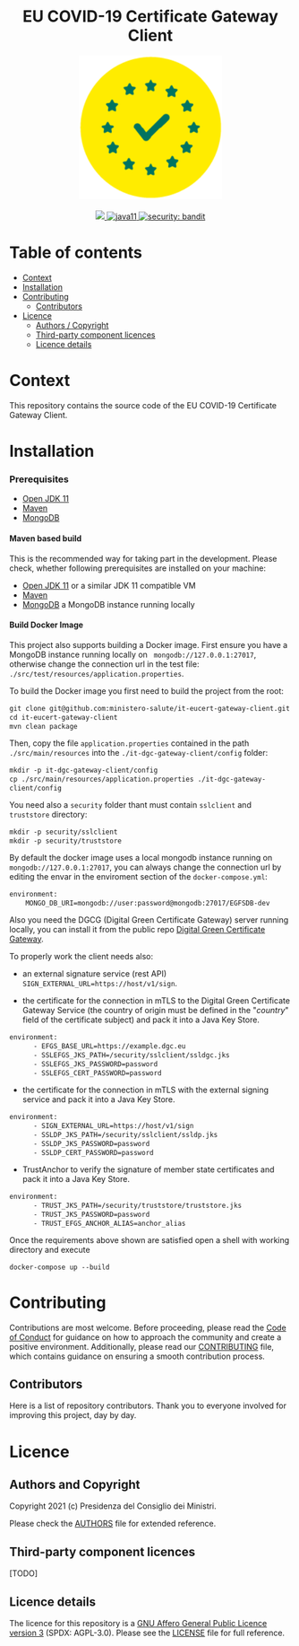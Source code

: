 <h1 align="center">EU COVID-19 Certificate Gateway Client</h1>

<div align="center">
<img width="256" height="256" src="img/logo.png">
</div>

<br />
<div align="center">
    <!-- CoC -->
    <a href="CODE_OF_CONDUCT.md">
      <img src="https://img.shields.io/badge/Contributor%20Covenant-v2.0%20adopted-ff69b4.svg" />
    </a>
    <a href="https://www.oracle.com/java/technologies/javase-jdk11-downloads.html">
      <img alt="java11"
      src="https://img.shields.io/badge/java-11-green">
    </a>
    <a href="https://github.com/PyCQA/bandit">
      <img alt="security: bandit"
      src="https://img.shields.io/badge/security-bandit-yellow.svg">
    </a>
</div>


# Table of contents

- [Context](#context)
- [Installation](#installation)
- [Contributing](#contributing)
  - [Contributors](#contributors)
- [Licence](#licence)
  - [Authors / Copyright](#authors-and-copyright)
  - [Third-party component licences](#third-party-component-licences)
  - [Licence details](#licence-details)


# Context
This repository contains the source code of the EU COVID-19 Certificate Gateway Client.

# Installation

### Prerequisites
 - [Open JDK 11](https://openjdk.java.net) 
 - [Maven](https://maven.apache.org)
 - [MongoDB](https://www.mongodb.com/)

#### Maven based build
This is the recommended way for taking part in the development.
Please check, whether following prerequisites are installed on your machine:
- [Open JDK 11](https://openjdk.java.net) or a similar JDK 11 compatible VM
- [Maven](https://maven.apache.org)
- [MongoDB](https://www.mongodb.com/) a MongoDB instance running locally

#### Build Docker Image
This project also supports building a Docker image.
First ensure you have a MongoDB instance running locally on `` mongodb://127.0.0.1:27017``, otherwise change the connection url in the test file: ```./src/test/resources/application.properties```.

To build the Docker image you first need to build the project from the root:

```shell script
git clone git@github.com:ministero-salute/it-eucert-gateway-client.git
cd it-eucert-gateway-client
mvn clean package
```

Then, copy the file ``application.properties`` contained in the path ``./src/main/resources`` into the ``./it-dgc-gateway-client/config`` folder:
```shell script
mkdir -p it-dgc-gateway-client/config
cp ./src/main/resources/application.properties ./it-dgc-gateway-client/config
```

You need also a ``security`` folder thant must contain ``sslclient`` and ``truststore`` directory:
```shell script
mkdir -p security/sslclient
mkdir -p security/truststore
```

By default the docker image uses a local mongodb instance running on  `` mongodb://127.0.0.1:27017``, you can always change the connection url by editing the envar in the enviroment section of the ``docker-compose.yml``:

```
environment:
    MONGO_DB_URI=mongodb://user:password@mongodb:27017/EGFSDB-dev
```

Also you need the DGCG (Digital Green Certificate Gateway) server running locally, you can install it from the public repo [Digital Green Certificate Gateway](https://github.com/eu-digital-green-certificates/dgc-gateway).

To properly work the client needs also:

- an external signature service (rest API) ``SIGN_EXTERNAL_URL=https://host/v1/sign``.

- the certificate for the connection in mTLS to the Digital Green Certificate Gateway Service (the country of origin must be defined in the "_country_" field of the certificate subject) and pack it into a Java Key Store.
```
environment:
      - EFGS_BASE_URL=https://example.dgc.eu
      - SSLEFGS_JKS_PATH=/security/sslclient/ssldgc.jks
      - SSLEFGS_JKS_PASSWORD=password
      - SSLEFGS_CERT_PASSWORD=password
```
- the certificate for the connection in mTLS with the external signing service and pack it into a Java Key Store.
```
environment:
      - SIGN_EXTERNAL_URL=https://host/v1/sign
      - SSLDP_JKS_PATH=/security/sslclient/ssldp.jks
      - SSLDP_JKS_PASSWORD=password
      - SSLDP_CERT_PASSWORD=password
```
- TrustAnchor to verify the signature of member state certificates and pack it into a Java Key Store.
``` 
environment:
      - TRUST_JKS_PATH=/security/truststore/truststore.jks
      - TRUST_JKS_PASSWORD=password
      - TRUST_EFGS_ANCHOR_ALIAS=anchor_alias
```

Once the requirements above shown are satisfied open a shell with working directory and execute

```shell script
docker-compose up --build
```

# Contributing
Contributions are most welcome. Before proceeding, please read the [Code of Conduct](./CODE_OF_CONDUCT.md) for guidance on how to approach the community and create a positive environment. Additionally, please read our [CONTRIBUTING](./CONTRIBUTING.md) file, which contains guidance on ensuring a smooth contribution process.

## Contributors
Here is a list of repository contributors. Thank you to everyone involved for improving this project, day by day.

# Licence

## Authors and Copyright

Copyright 2021 (c) Presidenza del Consiglio dei Ministri.

Please check the [AUTHORS](AUTHORS) file for extended reference.

## Third-party component licences

[TODO]

## Licence details

The licence for this repository is a [GNU Affero General Public Licence version 3](https://www.gnu.org/licenses/agpl-3.0.html) (SPDX: AGPL-3.0). Please see the [LICENSE](LICENSE) file for full reference.






























